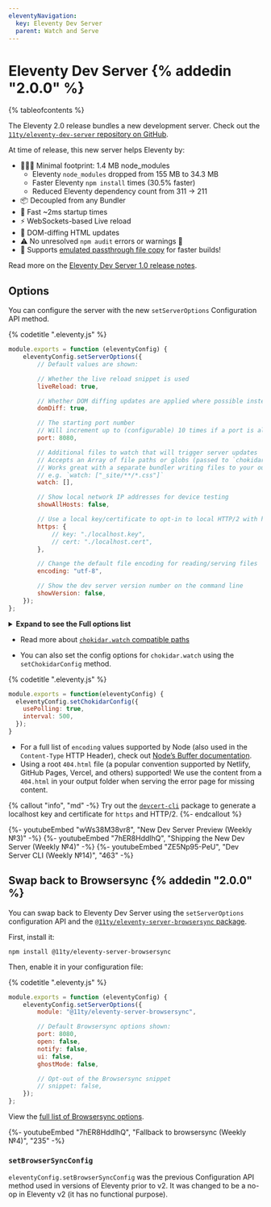 ```yaml
---
eleventyNavigation:
  key: Eleventy Dev Server
  parent: Watch and Serve
---
```


# Eleventy Dev Server {% addedin "2.0.0" %}

{% tableofcontents %}

The Eleventy 2.0 release bundles a new development server. Check out the [`11ty/eleventy-dev-server` repository on GitHub](https://github.com/11ty/eleventy-dev-server).

At time of release, this new server helps Eleventy by:

- 🏋🏻‍♀️ Minimal footprint: 1.4 MB node_modules
  - Eleventy `node_modules` dropped from 155 MB to 34.3 MB
  - Faster Eleventy `npm install` times (30.5% faster)
  - Reduced Eleventy dependency count from 311 -> 211
- 📦 Decoupled from any Bundler
- 🚄 Fast ~2ms startup times
- ⚡️ WebSockets-based Live reload
- 🔬 DOM-diffing HTML updates
- ⚠️ No unresolved `npm audit` errors or warnings 👀
- 🚤 Supports [emulated passthrough file copy](/docs/copy/#emulate-passthrough-copy-during-serve) for faster builds!

Read more on the [Eleventy Dev Server 1.0 release notes](https://github.com/11ty/eleventy-dev-server/releases/tag/v1.0.0).

## Options

You can configure the server with the new `setServerOptions` Configuration API method.

{% codetitle ".eleventy.js" %}

```js
module.exports = function (eleventyConfig) {
	eleventyConfig.setServerOptions({
		// Default values are shown:

		// Whether the live reload snippet is used
		liveReload: true,

		// Whether DOM diffing updates are applied where possible instead of page reloads
		domDiff: true,

		// The starting port number
		// Will increment up to (configurable) 10 times if a port is already in use.
		port: 8080,

		// Additional files to watch that will trigger server updates
		// Accepts an Array of file paths or globs (passed to `chokidar.watch`).
		// Works great with a separate bundler writing files to your output folder.
		// e.g. `watch: ["_site/**/*.css"]`
		watch: [],

		// Show local network IP addresses for device testing
		showAllHosts: false,

		// Use a local key/certificate to opt-in to local HTTP/2 with https
		https: {
			// key: "./localhost.key",
			// cert: "./localhost.cert",
		},

		// Change the default file encoding for reading/serving files
		encoding: "utf-8",

		// Show the dev server version number on the command line
		showVersion: false,
	});
};
```

<details>
<summary><strong>Expand to see the Full options list</strong></summary>

{% codetitle ".eleventy.js" %}

```js
module.exports = function (eleventyConfig) {
	eleventyConfig.setServerOptions({
		// Show the server version number on the command line
		showVersion: false,

		// Change the name of the folder name used for injected scripts
		injectedScriptsFolder: ".11ty",

		// Number of times to increment a port is already in use
		portReassignmentRetryCount: 10,

		// Alias for backwards compatibility, renamed to `injectedScriptsFolder` in Dev Server 1.0+
		folder: ".11ty",

		// Alias for backwards compatibility, renamed to `liveReload` in Dev Server 1.0+
		enabled: true,

		// Alias for backwards compatibility, renamed to `domDiff` in Dev Server 1.0+
		domdiff: true,
	});
};
```

</details>

- Read more about [`chokidar.watch` compatible paths](https://github.com/paulmillr/chokidar)
* You can also set the config options for `chokidar.watch` using the `setChokidarConfig` method.

{% codetitle ".eleventy.js" %}

```js
module.exports = function(eleventyConfig) {
  eleventyConfig.setChokidarConfig({
    usePolling: true,
    interval: 500,
  });
}
```

- For a full list of `encoding` values supported by Node (also used in the `Content-Type` HTTP Header), check out [Node’s Buffer documentation](https://nodejs.org/api/buffer.html#buffers-and-character-encodings).
- Using a root `404.html` file (a popular convention supported by Netlify, GitHub Pages, Vercel, and others) supported! We use the content from a `404.html` in your output folder when serving the error page for missing content.

{% callout "info", "md" -%}
Try out the [`devcert-cli`](https://github.com/davewasmer/devcert-cli) package to generate a localhost key and certificate for `https` and HTTP/2.
{%- endcallout %}

<div class="youtube-related">
  {%- youtubeEmbed "wWs38M38vr8", "New Dev Server Preview (Weekly №3)" -%}
  {%- youtubeEmbed "7hER8HddlhQ", "Shipping the New Dev Server (Weekly №4)" -%}
  {%- youtubeEmbed "ZE5Np95-PeU", "Dev Server CLI (Weekly №14)", "463" -%}
</div>

## Swap back to Browsersync {% addedin "2.0.0" %}

You can swap back to Eleventy Dev Server using the `setServerOptions` configuration API and the [`@11ty/eleventy-server-browsersync` package](https://github.com/11ty/eleventy-server-browsersync).

First, install it:

```
npm install @11ty/eleventy-server-browsersync
```

Then, enable it in your configuration file:

{% codetitle ".eleventy.js" %}

```js
module.exports = function (eleventyConfig) {
	eleventyConfig.setServerOptions({
		module: "@11ty/eleventy-server-browsersync",

		// Default Browsersync options shown:
		port: 8080,
		open: false,
		notify: false,
		ui: false,
		ghostMode: false,

		// Opt-out of the Browsersync snippet
		// snippet: false,
	});
};
```

View the [full list of Browsersync options](https://browsersync.io/docs/options).

<div class="youtube-related">
  {%- youtubeEmbed "7hER8HddlhQ", "Fallback to browsersync (Weekly №4)", "235" -%}
</div>

### `setBrowserSyncConfig`

`eleventyConfig.setBrowserSyncConfig` was the previous Configuration API method used in versions of Eleventy prior to v2. It was changed to be a no-op in Eleventy v2 (it has no functional purpose).

<!--Check out the previous version docs to learn how to:

* [Override Browsersync server options](https://v1-0-0.11ty.dev/docs/watch-serve/#override-browsersync-server-options)
* [Opt-out of the Browsersync JavaScript snippet](https://v1-0-0.11ty.dev/docs/watch-serve/#opt-out-of-the-browsersync-javascript-snippet)-->
